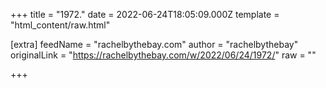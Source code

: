 
+++
title = "1972."
date = 2022-06-24T18:05:09.000Z
template = "html_content/raw.html"

[extra]
feedName = "rachelbythebay.com"
author = "rachelbythebay"
originalLink = "https://rachelbythebay.com/w/2022/06/24/1972/"
raw = ""

+++

